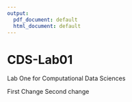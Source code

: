 ```yaml
---
output:
  pdf_document: default
  html_document: default
---
```

# CDS-Lab01
Lab One for Computational Data Sciences

First Change
Second change
